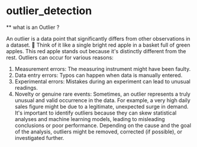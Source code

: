 # outlier_detection
** what is an Outlier ?

An outlier is a data point that significantly differs from other observations in a dataset. 🧐
Think of it like a single bright red apple in a basket full of green apples. This red apple stands out because it's distinctly different from the rest.
Outliers can occur for various reasons:
1. Measurement errors: The measuring instrument might have been faulty.
2. Data entry errors: Typos can happen when data is manually entered.
3. Experimental errors: Mistakes during an experiment can lead to unusual readings.
4. Novelty or genuine rare events: Sometimes, an outlier represents a truly unusual and valid occurrence in the data. For example, a very high daily sales figure might be due to a legitimate, unexpected surge in demand.
It's important to identify outliers because they can skew statistical analyses and machine learning models, leading to misleading conclusions or poor performance. Depending on the cause and the goal of the analysis, outliers might be removed, corrected (if possible), or investigated further.
